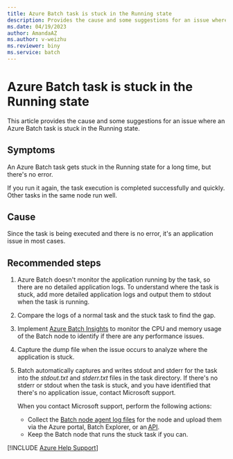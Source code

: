 ```yaml
---
title: Azure Batch task is stuck in the Running state
description: Provides the cause and some suggestions for an issue where an Azure Batch task is stuck in the Running state without any errors.
ms.date: 04/19/2023
author: AmandaAZ
ms.author: v-weizhu
ms.reviewer: biny
ms.service: batch
---
```

# Azure Batch task is stuck in the Running state

This article provides the cause and some suggestions for an issue where an Azure Batch task is stuck in the Running state.

## Symptoms

An Azure Batch task gets stuck in the Running state for a long time, but there's no error.

If you run it again, the task execution is completed successfully and quickly. Other tasks in the same node run well.

## Cause

Since the task is being executed and there is no error, it's an application issue in most cases.

## Recommended steps

1. Azure Batch doesn't monitor the application running by the task, so there are no detailed application logs. To understand where the task is stuck, add more detailed application logs and output them to stdout when the task is running. 

1. Compare the logs of a normal task and the stuck task to find the gap.  

1. Implement [Azure Batch Insights](https://github.com/Azure/batch-insights) to monitor the CPU and memory usage of the Batch node to identify if there are any performance issues.  

1. Capture the dump file when the issue occurs to analyze where the application is stuck.

1. Batch automatically captures and writes stdout and stderr for the task into the *stdout.txt* and *stderr.txt* files in the task directory. If there's no stderr or stdout when the task is stuck, and you have identified that there's no application issue, contact Microsoft support.

    When you contact Microsoft support, perform the following actions:

    - Collect the [Batch node agent log files](/azure/batch/batch-pool-node-error-checking#node-agent-log-files) for the node and upload them via the Azure portal, Batch Explorer, or an [API](/rest/api/batchservice/compute-node/upload-batch-service-logs).
    - Keep the Batch node that runs the stuck task if you can.  

[!INCLUDE [Azure Help Support](../../includes/azure-help-support.md)]
